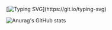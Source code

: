 [![Typing SVG](https://readme-typing-svg.herokuapp.com?color=%2336BCF7&lines=Hello+world!)](https://git.io/typing-svg)

<!-- [![trophy](https://github-profile-trophy.vercel.app/?username=lllllll221)](https://github.com/ryo-ma/github-profile-trophy) -->

![Anurag's GitHub stats](https://github-readme-stats.vercel.app/api?username=lllllll221&show_icons=true&theme=gruvbox)